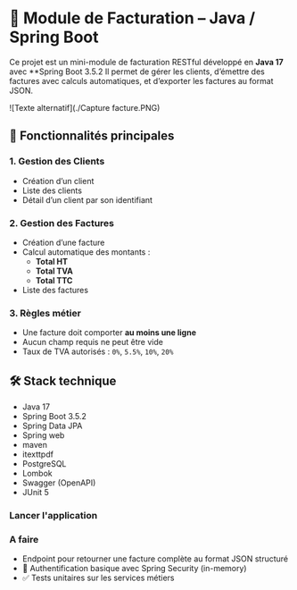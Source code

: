 # 🧾 Module de Facturation – Java / Spring Boot

Ce projet est un mini-module de facturation RESTful développé en **Java 17** avec **Spring Boot 3.5.2 Il permet de gérer les clients, d’émettre des factures avec calculs automatiques, et d’exporter les factures au format JSON.

![Texte alternatif](./Capture facture.PNG)


## 🚀 Fonctionnalités principales

### 1. Gestion des Clients
- Création d’un client 
- Liste des clients
- Détail d’un client par son identifiant

### 2. Gestion des Factures
- Création d’une facture 
- Calcul automatique des montants :
  - **Total HT**
  - **Total TVA**
  - **Total TTC**
- Liste des factures

### 3. Règles métier
- Une facture doit comporter **au moins une ligne**
- Aucun champ requis ne peut être vide
- Taux de TVA autorisés : `0%`, `5.5%`, `10%`, `20%`

## 🛠️ Stack technique

- Java 17
- Spring Boot 3.5.2
- Spring Data JPA
- Spring web
- maven
- itexttpdf
- PostgreSQL
- Lombok
- Swagger (OpenAPI)
- JUnit 5

### Lancer l'application

### A faire
- Endpoint pour retourner une facture complète au format JSON structuré
- 🔐 Authentification basique avec Spring Security (in-memory)
- ✅ Tests unitaires sur les services métiers


